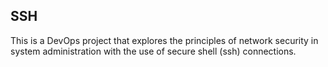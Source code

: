 ## SSH

This is a DevOps project that explores the principles of network security in system administration with the use of secure shell (ssh) connections.
